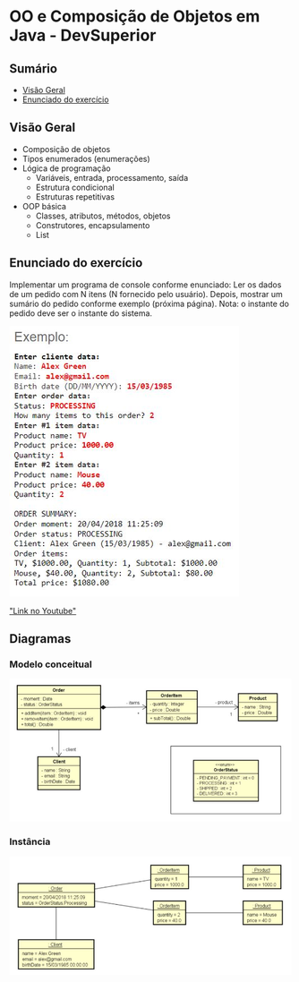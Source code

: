 # OO e Composição de Objetos em Java - DevSuperior

## Sumário
- [Visão Geral](#Visão-Geral)
- [Enunciado do exercício](#Enunciado-do-exercício)

## Visão Geral

- Composição de objetos
- Tipos enumerados (enumerações)
- Lógica de programação
  - Variáveis, entrada, processamento, saída
  - Estrutura condicional
  - Estruturas repetitivas
- OOP básica
  - Classes, atributos, métodos, objetos
  - Construtores, encapsulamento
  - List

## Enunciado do exercício

Implementar um programa de console conforme enunciado:
Ler os dados de um pedido com N itens (N fornecido pelo usuário). Depois, mostrar um sumário do pedido conforme exemplo (próxima página). Nota: o instante do pedido deve ser o instante do sistema.

![myImage](https://github.com/marciorbarcellos/composicao-de-objetos/raw/master/exemplo.jpg)

["Link no Youtube"](https://youtu.be/gj80JEqk5ms)

## Diagramas

### Modelo conceitual

![myImage](https://github.com/marciorbarcellos/composicao-de-objetos/raw/master/domain-model.jpg)

### Instância

![myImage](https://github.com/marciorbarcellos/composicao-de-objetos/raw/master/domain-instance.jpg)

